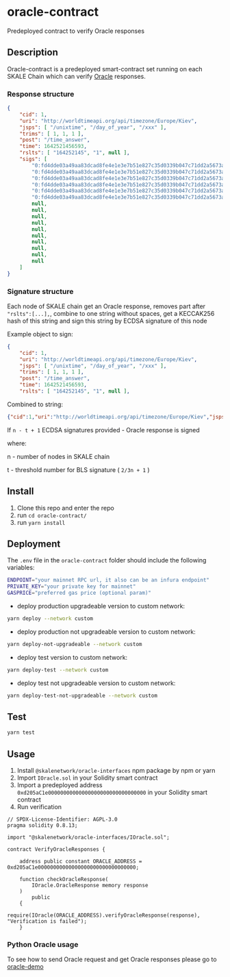 # oracle-contract
Predeployed contract to verify Oracle responses

## Description

Oracle-contract is a predeployed smart-contract set running on each SKALE Chain which can verify [Oracle](https://github.com/skalenetwork/skale-consensus/tree/develop/oracle) responses.

### Response structure

```json
{
    "cid": 1,
    "uri": "http://worldtimeapi.org/api/timezone/Europe/Kiev",
    "jsps": [ "/unixtime", "/day_of_year", "/xxx" ],
    "trims": [ 1, 1, 1 ],
    "post": "/time_answer",
    "time": 1642521456593,
    "rslts": [ "164252145", "1", null ],
    "sigs": [
        "0:fd4dde03a49aa83dcad8fe4e1e3e7b51e827c35d0339b047c71dd2a5673ac844:695b94e047f7310143a238d8b61f22ea60dcc3960d897d6dc57f212b91efe6f1",
        "0:fd4dde03a49aa83dcad8fe4e1e3e7b51e827c35d0339b047c71dd2a5673ac845:695b94e047f7310143a238d8b61f22ea60dcc3960d897d6dc57f212b91efe6f1",
        "0:fd4dde03a49aa83dcad8fe4e1e3e7b51e827c35d0339b047c71dd2a5673ac846:695b94e047f7310143a238d8b61f22ea60dcc3960d897d6dc57f212b91efe6f2",
        "0:fd4dde03a49aa83dcad8fe4e1e3e7b51e827c35d0339b047c71dd2a5673ac847:695b94e047f7310143a238d8b61f22ea60dcc3960d897d6dc57f212b91efe6f3",
        "0:fd4dde03a49aa83dcad8fe4e1e3e7b51e827c35d0339b047c71dd2a5673ac848:695b94e047f7310143a238d8b61f22ea60dcc3960d897d6dc57f212b91efe6f4",
        "0:fd4dde03a49aa83dcad8fe4e1e3e7b51e827c35d0339b047c71dd2a5673ac849:695b94e047f7310143a238d8b61f22ea60dcc3960d897d6dc57f212b91efe6f5",
        null,
        null,
        null,
        null,
        null,
        null,
        null,
        null,
        null,
        null
    ]
}
```

### Signature structure

Each node of SKALE chain get an Oracle response, removes part after `"rslts":[...],`, combine to one string without spaces, get a KECCAK256 hash of this string and sign this string by ECDSA signature of this node

Example object to sign:

```json
{
    "cid": 1,
    "uri": "http://worldtimeapi.org/api/timezone/Europe/Kiev",
    "jsps": [ "/unixtime", "/day_of_year", "/xxx" ],
    "trims": [ 1, 1, 1 ],
    "post": "/time_answer",
    "time": 1642521456593,
    "rslts": [ "164252145", "1", null ],
```

Combined to string:

```json
{"cid":1,"uri":"http://worldtimeapi.org/api/timezone/Europe/Kiev","jsps":["/unixtime","/day_of_year","/xxx"],"trims":[1,1,1],"post":"/time_answer","time": 1642521456593,"rslts":["164252145","1",null],
```

If `n - t + 1` ECDSA signatures provided - Oracle response is signed

where:

n - number of nodes in SKALE chain

t - threshold number for BLS signature ( `2/3n + 1` )

## Install

1)  Clone this repo and enter the repo
2)  run `cd oracle-contract/`
2)  run `yarn install`

## Deployment

The `.env` file in the `oracle-contract` folder should include the following variables:

```bash
ENDPOINT="your mainnet RPC url, it also can be an infura endpoint"
PRIVATE_KEY="your private key for mainnet"
GASPRICE="preferred gas price (optional param)" 
```

-   deploy production upgradeable version to custom network:

```bash
yarn deploy --network custom
```

-   deploy production not upgradeable version to custom network:

```bash
yarn deploy-not-upgradeable --network custom
```

-   deploy test version to custom network:

```bash
yarn deploy-test --network custom
```

-   deploy test not upgradeable version to custom network:

```bash
yarn deploy-test-not-upgradeable --network custom
```

## Test

```bash
yarn test
```

## Usage

1)  Install `@skalenetwork/oracle-interfaces` npm package by npm or yarn
2)  Import `IOracle.sol` in your Solidity smart contract
3)  Import a predeployed address `0xd205aC1e00000000000000000000000000000000` in your Solidity smart contract
3)  Run verification

```solidity
// SPDX-License-Identifier: AGPL-3.0
pragma solidity 0.8.13;

import "@skalenetwork/oracle-interfaces/IOracle.sol";

contract VerifyOracleResponses {

    address public constant ORACLE_ADDRESS = 0xd205aC1e00000000000000000000000000000000;

    function checkOracleResponse(
        IOracle.OracleResponse memory response
    )
        public
    {
        require(IOracle(ORACLE_ADDRESS).verifyOracleResponse(response), "Verification is failed");
    }
```

### Python Oracle usage

To see how to send Oracle request and get Oracle responses please go to [oracle-demo](https://github.com/skalenetwork/oracle-demo)
